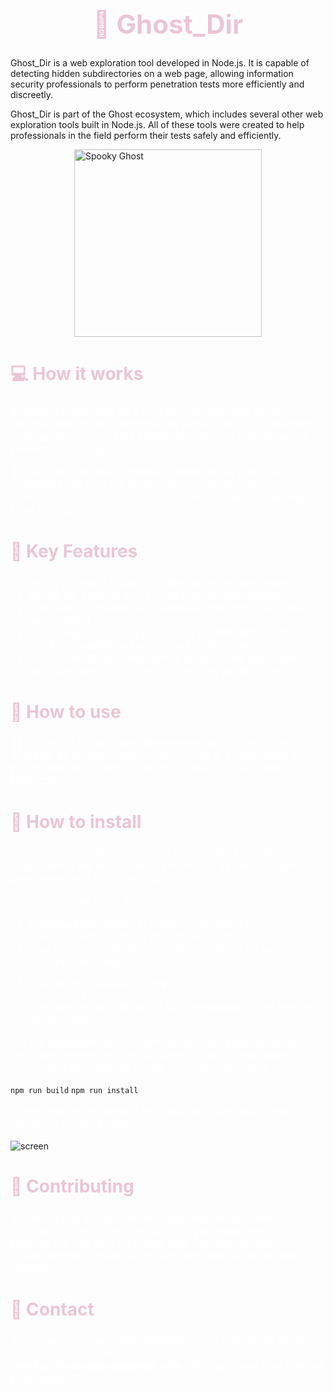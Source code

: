 <h1 style="color: #EBC5D5; text-align: center; font-size: 3em;">👻 Ghost_Dir</h1>
<p>Ghost_Dir is a web exploration tool developed in Node.js. It is capable of detecting hidden subdirectories on a web page, allowing information security professionals to perform penetration tests more efficiently and discreetly.</p>
<p> Ghost_Dir is part of the Ghost ecosystem, which includes several other web exploration tools built in Node.js. All of these tools were created to help professionals in the field perform their tests safely and efficiently.</p>
<div style="display: flex; justify-content: center;">
    <img src="https://64.media.tumblr.com/f0fa43ee83285972d0f26ef8b1d1f1ce/tumblr_my0ckoNrhF1rkrwg5o1_400.gif" alt="Spooky Ghost" style="width: 300px; height: 300px;">
</div>
<h2 style="color: #EBC5D5; font-size: 2em;">💻 How it works</h2>
<p style="color: white; font-size: 1.2em;">👻 Ghost_Dir operates as a "hidden" tool that can quietly navigate web page subdirectories without attracting attention from administrators. This allows for safer and less disruptive penetration testing. </p>
<p style="color: white; font-size: 1.2em;">👀 Ghost_Dir can detect hidden subdirectories that other scanning tools may not be able to find, enabling the identification of possible vulnerabilities that other tests may have missed.</p>
<h2 style="color: #EBC5D5; font-size: 2em;">🚀 Key Features</h2>
<ul style="color: white; font-size: 1.2em;">
    <li>Ability to detect hidden subdirectories on web pages</li>
    <li>Allows for discreet and efficient penetration testing</li>
    <li>Can identify possible vulnerabilities that other tests may have missed</li>
    <li>Built using Node.js, a popular and reliable platform for building scalable and performant applications</li>
    <li>Part of the Ghost ecosystem, a suite of web exploration tools designed for information security professionals</li>
</ul>
<h2 style="color: #EBC5D5; font-size: 2em;">🔧 How to use</h2>
<p style="color: white; font-size: 1.2em;">👨‍💻 Ghost_Dir is still under development and will soon be available as an open-source tool. To use it, simply clone the project repository and follow the installation and usage instructions.</p>
<h2 style="color: #EBC5D5; font-size: 2em;">🔧 How to install</h2>
<p style="color: white; font-size: 1.2em;">To install Ghost_Dir, you can use the provided installation script, which will install Ghost_Dir on your system and give permission for it to be executed.</p>
<p style="color: white; font-size: 1.2em;">To install, follow these steps:</p>
<ol style="color: white; font-size: 1.2em;">
    <li>Download the project or clone the repository.</li>
    <li>Open the terminal in the project root folder.</li>
    <li>Give permission for the installation script to be executed with the command:</li>
    <code>chmod +x install.sh</code>
    <li>Execute the installation script:</li>
    <code>./install.sh</code>
    <li>After installation, Ghost_Dir will be available in the terminal as "ghostdir".</li>
</ol>
<p style="color: white; font-size: 1.2em;">For the development environment, you can build the project with npm, generating a rebuilt binary in the project folder. Then, you can install the binary using the command:</p>
<code>npm run build</code>
<code>npm run install</code>
<p style="color: white; font-size: 1.2em;">These instructions should help you install and start using Ghost_Dir in your project.</p>

![screen](https://user-images.githubusercontent.com/34001403/223876699-b5a3831b-35bb-4c6c-ba3d-4a40d6b4a5c5.png)

<h2 style="color: #EBC5D5; font-size: 2em;">🤝 Contributing</h2>
<p style="color: white; font-size: 1.2em;">👻 Ghost_Dir is an open-source tool, and we welcome contributions from the community. If you would like to help improve the tool with bug fixes, new features, or other enhancements, please submit a pull request to the project repository.</p>
<h2 style="color: #EBC5D5; font-size: 2em;">📧 Contact</h2>
<p style="color: white; font-size: 1.2em;">If you have any questions, suggestions, or comments about Ghost_Dir, please feel free to contact us at <strong>israel.g.albuquerque@gmail.com</strong>. We appreciate your interest in our project!</p>
